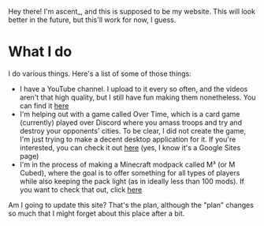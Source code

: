 Hey there! I'm ascent_, and this is supposed to be my website. This will look better in the future, but this'll work for now, I guess.

# What I do

I do various things. Here's a list of some of those things:

- I have a YouTube channel. I upload to it every so often, and the videos aren't that high quality, but I still have fun making them nonetheless. You can find it [here](https://www.youtube.com/channel/UCMwZYN38lXBn_XzUuNmgvAw.)
- I'm helping out with a game called Over Time, which is a card game (currently) played over Discord where you amass troops and try and destroy your opponents' cities. To be clear, I did not create the game, I'm just trying to make a decent desktop application for it. If you're interested, you can check it out [here](https://sites.google.com/view/over-time-releases/home) (yes, I know it's a Google Sites page)
- I'm in the process of making a Minecraft modpack called M³ (or M Cubed), where the goal is to offer something for all types of players while also keeping the pack light (as in ideally less than 100 mods). If you want to check that out, click [here](https://github.com/ascent08/MCubed)

Am I going to update this site? That's the plan, although the "plan" changes so much that I might forget about this place after a bit.

